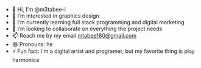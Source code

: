 - 👋 Hi, I’m @m3tabee-i
- 👀 I’m interested in graphics design
- 🌱 I’m currently learning full stack programming and digital marketing
- 💞️ I’m looking to collaborate on everything the project needs
- 📫 Reach me by my email mtabee180@gmail.com
- 😄 Pronouns: he
- ⚡ Fun fact: i'm a digital artist and programer, but my favorite thing is play harmonica

<!---
m3tabee-i/m3tabee-i is a ✨ special ✨ repository because its `README.md` (this file) appears on your GitHub profile.
You can click the Preview link to take a look at your changes.
--->
